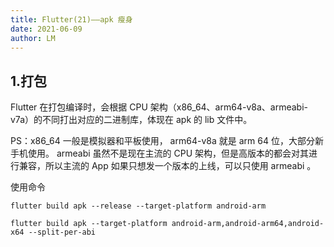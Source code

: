 ```yaml
---
title: Flutter(21)——apk 瘦身
date: 2021-06-09
author: LM
---
```


## 1.打包

Flutter 在打包编译时，会根据 CPU 架构（x86_64、arm64-v8a、armeabi-v7a）的不同打出对应的二进制库，体现在 apk 的 lib 文件中。

PS：x86_64 一般是模拟器和平板使用， arm64-v8a 就是 arm 64 位，大部分新手机使用。 armeabi 虽然不是现在主流的 CPU 架构，但是高版本的都会对其进行兼容，所以主流的 App 如果只想发一个版本的上线，可以只使用 armeabi 。

使用命令

```
flutter build apk --release --target-platform android-arm
```

```
flutter build apk --target-platform android-arm,android-arm64,android-x64 --split-per-abi
```

